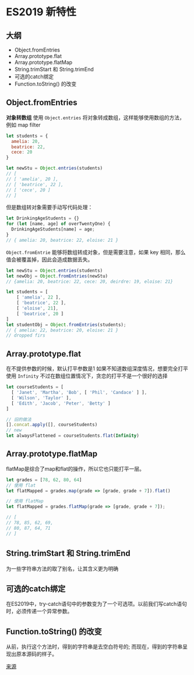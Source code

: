 # ES2019 新特性
## 大纲
- Object.fromEntries
- Array.prototype.flat
- Array.prototype.flatMap
- String.trimStart 和 String.trimEnd
- 可选的catch绑定
- Function.toString() 的改变

## Object.fromEntries
**对象转数组**
使用 `Object.entries` 将对象转成数组，这样能够使用数组的方法，例如 map filter
```js
let students = {
  amelia: 20,
  beatrice: 22,
  cece: 20
}

let newStu = Object.entries(students)
// [
// [ 'amelia', 20 ],
// [ 'beatrice', 22 ],
// [ 'cece', 20 ]
// ]
```
但是数组转对象需要手动写代码处理：
```js
let DrinkingAgeStudents = {}
for (let [name, age] of overTwentyOne) {
  DrinkingAgeStudents[name] = age;
}
// { amelia: 20, beatrice: 22, eloise: 21 }
```

`Object.fromEntrie` 能够将数组转成对象，但是需要注意，如果 key 相同，那么值会被覆盖掉，因此会造成数据丢失。
```js
let newStu = Object.entries(students)
let newObj = Object.fromEntries(newStu)
// {amelia: 20, beatrice: 22, cece: 20, deirdre: 19, eloise: 21}

let students = [
	[ 'amelia', 22 ],
	[ 'beatrice', 22 ],
	[ 'eloise', 21],
	[ 'beatrice', 20 ]
]
let studentObj = Object.fromEntries(students);
// { amelia: 22, beatrice: 20, eloise: 21 }
// dropped firs
```

## Array.prototype.flat
在不提供参数的时候，默认打平参数是1
如果不知道数组深度情况，想要完全打平使用 `Infinity`
不过在数组位置情况下，贪恋的打平不是一个很好的选择
```js
let courseStudents = [
  [ 'Janet', 'Martha', 'Bob', [ 'Phil', 'Candace' ] ],
  [ 'Wilson', 'Taylor' ],
  [ 'Edith', 'Jacob', 'Peter', 'Betty' ]
]

// 旧的做法
[].concat.apply([], courseStudents) 
// new
let alwaysFlattened = courseStudents.flat(Infinity)
```

## Array.prototype.flatMap
flatMap是综合了map和flat的操作，所以它也只能打平一层。
```js
let grades = [78, 62, 80, 64]
// 使用 flat
let flatMapped = grades.map(grade => [grade, grade + 7]).flat()

// 使用 flatMap
let flatMapped = grades.flatMap(grade => [grade, grade + 7]);

// [
// 78, 85, 62, 69,
// 80, 87, 64, 71
// ]
```

## String.trimStart 和 String.trimEnd
为一些字符串方法的取了别名，让其含义更为明确

## 可选的catch绑定
在ES2019中，try-catch语句中的参数变为了一个可选项。以前我们写catch语句时，必须传递一个异常参数。

## Function.toString() 的改变
从前，执行这个方法时，得到的字符串是去空白符号的; 而现在，得到的字符串呈现出原本源码的样子。

[来源](https://mp.weixin.qq.com/s/V6XrD_bqJ8IKlNy--g3NWw)